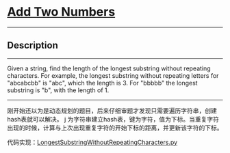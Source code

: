 # [Add Two Numbers](https://leetcode.com/problems/longest-substring-without-repeating-characters/)

---

## Description

---

Given a string, find the length of the longest substring without repeating characters. For example, the longest substring without repeating letters for "abcabcbb" is "abc", which the length is 3. For "bbbbb" the longest substring is "b", with the length of 1.

---

刚开始还以为是动态规划的题目，后来仔细审题才发现只需要遍历字符串，创建hash表就可以解决。
j
为字符串建立hash表，键为字符，值为下标。当重复字符出现的时候，计算与上次出现重复字符的开始下标的距离，并更新该字符的下标。

代码实现：[LongestSubstringWithoutRepeatingCharacters.py](./LongestSubstringWithoutRepeatingCharacters.py)